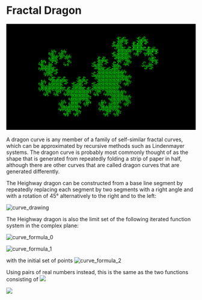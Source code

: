# Fractal Dragon
![curve_fractal](./result.png)

A dragon curve is any member of a family of self-similar fractal curves, which can be approximated by recursive methods such as Lindenmayer systems. The dragon curve is probably most commonly thought of as the shape that is generated from repeatedly folding a strip of paper in half, although there are other curves that are called dragon curves that are generated differently.

The Heighway dragon can be constructed from a base line segment by repeatedly replacing each segment by two segments with a right angle and with a rotation of 45° alternatively to the right and to the left:

![curve_drawing](https://upload.wikimedia.org/wikipedia/commons/thumb/9/97/Dragon_curve_iterations_%282%29.svg/700px-Dragon_curve_iterations_%282%29.svg.png)

The Heighway dragon is also the limit set of the following iterated function system in the complex plane:

![curve_formula_0](https://wikimedia.org/api/rest_v1/media/math/render/svg/73d58f24596de176e109dac3acc70b2efb954ccb)

![curve_formula_1](https://wikimedia.org/api/rest_v1/media/math/render/svg/9b58506afa90881221f35ef2df83531a300c2176)

with the initial set of points ![curve_formula_2](https://wikimedia.org/api/rest_v1/media/math/render/svg/ec695e918a52247f22f5ca81bac38d10d9e68a7d)

Using pairs of real numbers instead, this is the same as the two functions consisting of
![](https://wikimedia.org/api/rest_v1/media/math/render/svg/1b552c0b5bf4dd7cd75e120d63c73db65b535740)

![](https://wikimedia.org/api/rest_v1/media/math/render/svg/1d69e488908d34fa9c5e9a11d75e35100dd27f54)
